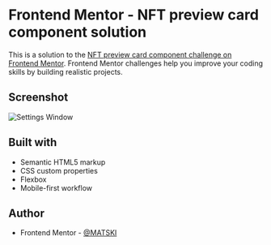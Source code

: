 # Frontend Mentor - NFT preview card component solution

This is a solution to the [NFT preview card component challenge on Frontend Mentor](https://www.frontendmentor.io/challenges/nft-preview-card-component-SbdUL_w0U). Frontend Mentor challenges help you improve your coding skills by building realistic projects.

## Screenshot

![Settings Window](https://raw.github.com/M4TSKI/nft-card-component/master/Screenshots/Settings.png)

## Built with

- Semantic HTML5 markup
- CSS custom properties
- Flexbox
- Mobile-first workflow

## Author

- Frontend Mentor - [@MATSKI](https://www.frontendmentor.io/profile/M4TSKI)
